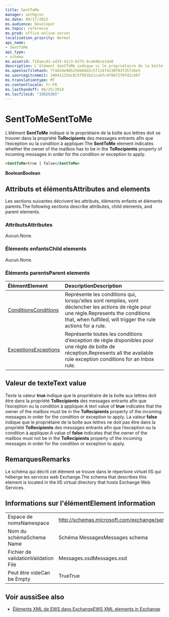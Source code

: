 ```yaml
---
title: SentToMe
manager: sethgros
ms.date: 09/17/2015
ms.audience: Developer
ms.topic: reference
ms.prod: office-online-server
localization_priority: Normal
api_name:
- SentToMe
api_type:
- schema
ms.assetid: f18aecd1-ad33-41c3-b275-4ca648ce1da0
description: L’élément SentToMe indique si le propriétaire de la boîte aux lettres doit se trouver dans la propriété ToRecipients des messages entrants afin que l’exception ou la condition à appliquer.
ms.openlocfilehash: 7f4d24e985256b68d2c5f124f4130f03f35f26e5
ms.sourcegitcommit: 34041125dc8c5f993b21cebfc4f8b72f0fd2cb6f
ms.translationtype: MT
ms.contentlocale: fr-FR
ms.lasthandoff: 06/25/2018
ms.locfileid: "19829365"
---
```

# <a name="senttome"></a><span data-ttu-id="a7c34-103">SentToMe</span><span class="sxs-lookup"><span data-stu-id="a7c34-103">SentToMe</span></span>

<span data-ttu-id="a7c34-104">L’élément **SentToMe** indique si le propriétaire de la boîte aux lettres doit se trouver dans la propriété **ToRecipients** des messages entrants afin que l’exception ou la condition à appliquer.</span><span class="sxs-lookup"><span data-stu-id="a7c34-104">The **SentToMe** element indicates whether the owner of the mailbox has to be in the **ToRecipients** property of incoming messages in order for the condition or exception to apply.</span></span> 
  
```XML
<SentToMe>true | false</SentToMe>
```

 <span data-ttu-id="a7c34-105">**Boolean**</span><span class="sxs-lookup"><span data-stu-id="a7c34-105">**Boolean**</span></span>
## <a name="attributes-and-elements"></a><span data-ttu-id="a7c34-106">Attributs et éléments</span><span class="sxs-lookup"><span data-stu-id="a7c34-106">Attributes and elements</span></span>

<span data-ttu-id="a7c34-107">Les sections suivantes décrivent les attributs, éléments enfants et éléments parents.</span><span class="sxs-lookup"><span data-stu-id="a7c34-107">The following sections describe attributes, child elements, and parent elements.</span></span>
  
### <a name="attributes"></a><span data-ttu-id="a7c34-108">Attributs</span><span class="sxs-lookup"><span data-stu-id="a7c34-108">Attributes</span></span>

<span data-ttu-id="a7c34-109">Aucun.</span><span class="sxs-lookup"><span data-stu-id="a7c34-109">None.</span></span>
  
### <a name="child-elements"></a><span data-ttu-id="a7c34-110">Éléments enfants</span><span class="sxs-lookup"><span data-stu-id="a7c34-110">Child elements</span></span>

<span data-ttu-id="a7c34-111">Aucun.</span><span class="sxs-lookup"><span data-stu-id="a7c34-111">None.</span></span>
  
### <a name="parent-elements"></a><span data-ttu-id="a7c34-112">Éléments parents</span><span class="sxs-lookup"><span data-stu-id="a7c34-112">Parent elements</span></span>

|<span data-ttu-id="a7c34-113">**Élément**</span><span class="sxs-lookup"><span data-stu-id="a7c34-113">**Element**</span></span>|<span data-ttu-id="a7c34-114">**Description**</span><span class="sxs-lookup"><span data-stu-id="a7c34-114">**Description**</span></span>|
|:-----|:-----|
|[<span data-ttu-id="a7c34-115">Conditions</span><span class="sxs-lookup"><span data-stu-id="a7c34-115">Conditions</span></span>](conditions.md) <br/> |<span data-ttu-id="a7c34-116">Représente les conditions qui, lorsqu'elles sont remplies, vont déclencher les actions de règle pour une règle.</span><span class="sxs-lookup"><span data-stu-id="a7c34-116">Represents the conditions that, when fulfilled, will trigger the rule actions for a rule.</span></span>  <br/> |
|[<span data-ttu-id="a7c34-117">Exceptions</span><span class="sxs-lookup"><span data-stu-id="a7c34-117">Exceptions</span></span>](exceptions.md) <br/> |<span data-ttu-id="a7c34-118">Représente toutes les conditions d’exception de règle disponibles pour une règle de boîte de réception.</span><span class="sxs-lookup"><span data-stu-id="a7c34-118">Represents all the available rule exception conditions for an Inbox rule.</span></span>  <br/> |
   
## <a name="text-value"></a><span data-ttu-id="a7c34-119">Valeur de texte</span><span class="sxs-lookup"><span data-stu-id="a7c34-119">Text value</span></span>

<span data-ttu-id="a7c34-120">Texte la valeur **true** indique que le propriétaire de la boîte aux lettres doit être dans la propriété **ToRecipients** des messages entrants afin que l’exception ou la condition à appliquer.</span><span class="sxs-lookup"><span data-stu-id="a7c34-120">A text value of **true** indicates that the owner of the mailbox must be in the **ToRecipients** property of the incoming messages in order for the condition or exception to apply.</span></span> <span data-ttu-id="a7c34-121">La valeur **false** indique que le propriétaire de la boîte aux lettres ne doit pas être dans la propriété **ToRecipients** des messages entrants afin que l’exception ou la condition à appliquer.</span><span class="sxs-lookup"><span data-stu-id="a7c34-121">A value of **false** indicates that the owner of the mailbox must not be in the **ToRecipients** property of the incoming messages in order for the condition or exception to apply.</span></span> 
  
## <a name="remarks"></a><span data-ttu-id="a7c34-122">Remarques</span><span class="sxs-lookup"><span data-stu-id="a7c34-122">Remarks</span></span>

<span data-ttu-id="a7c34-123">Le schéma qui décrit cet élément se trouve dans le répertoire virtuel IIS qui héberge les services web Exchange.</span><span class="sxs-lookup"><span data-stu-id="a7c34-123">The schema that describes this element is located in the IIS virtual directory that hosts Exchange Web Services.</span></span>
  
## <a name="element-information"></a><span data-ttu-id="a7c34-124">Informations sur l'élément</span><span class="sxs-lookup"><span data-stu-id="a7c34-124">Element information</span></span>

|||
|:-----|:-----|
|<span data-ttu-id="a7c34-125">Espace de noms</span><span class="sxs-lookup"><span data-stu-id="a7c34-125">Namespace</span></span>  <br/> |http://schemas.microsoft.com/exchange/services/2006/messages  <br/> |
|<span data-ttu-id="a7c34-126">Nom du schéma</span><span class="sxs-lookup"><span data-stu-id="a7c34-126">Schema Name</span></span>  <br/> |<span data-ttu-id="a7c34-127">Schéma Messages</span><span class="sxs-lookup"><span data-stu-id="a7c34-127">Messages schema</span></span>  <br/> |
|<span data-ttu-id="a7c34-128">Fichier de validation</span><span class="sxs-lookup"><span data-stu-id="a7c34-128">Validation File</span></span>  <br/> |<span data-ttu-id="a7c34-129">Messages.xsd</span><span class="sxs-lookup"><span data-stu-id="a7c34-129">Messages.xsd</span></span>  <br/> |
|<span data-ttu-id="a7c34-130">Peut être vide</span><span class="sxs-lookup"><span data-stu-id="a7c34-130">Can be Empty</span></span>  <br/> |<span data-ttu-id="a7c34-131">True</span><span class="sxs-lookup"><span data-stu-id="a7c34-131">True</span></span>  <br/> |
   
## <a name="see-also"></a><span data-ttu-id="a7c34-132">Voir aussi</span><span class="sxs-lookup"><span data-stu-id="a7c34-132">See also</span></span>



- [<span data-ttu-id="a7c34-133">Éléments XML de EWS dans Exchange</span><span class="sxs-lookup"><span data-stu-id="a7c34-133">EWS XML elements in Exchange</span></span>](ews-xml-elements-in-exchange.md)

